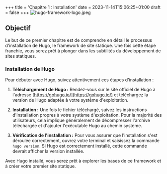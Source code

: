 +++
title = 'Chapitre 1 : Installation'
date = 2023-11-14T15:06:25+01:00
draft = false
+++
![hugo-framework-logo.jpeg](/images/hugo-framework-logo.jpeg)

## Objectif
Le but de ce premier chapitre est de comprendre en détail le processus d'installation de Hugo, le framework de site statique. Une fois cette étape franchie, vous serez prêt à plonger dans les subtilités du développement de sites statiques.

### Installation de Hugo

Pour débuter avec Hugo, suivez attentivement ces étapes d'installation :

1. **Téléchargement de Hugo :** Rendez-vous sur le site officiel de Hugo à l'adresse [https://gohugo.io/](https://gohugo.io/) et téléchargez la version de Hugo adaptée à votre système d'exploitation.

2. **Installation :** Une fois le fichier téléchargé, suivez les instructions d'installation propres à votre système d'exploitation. Pour la majorité des utilisateurs, cela implique généralement de décompresser l'archive téléchargée et d'ajouter l'exécutable Hugo au chemin système.

3. **Vérification de l'installation :** Pour vous assurer que l'installation s'est déroulée correctement, ouvrez votre terminal et saisissez la commande `hugo version`. Si Hugo est correctement installé, cette commande devrait afficher la version installée.

Avec Hugo installé, vous serez prêt à explorer les bases de ce framework et à créer votre premier site statique.

